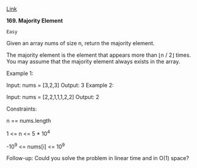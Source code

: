 [Link](https://leetcode.com/problems/majority-element)

**169. Majority Element**

    Easy

Given an array nums of size n, return the majority element.

The majority element is the element that appears more than ⌊n / 2⌋ times. You may assume that the majority element always exists in the array.



Example 1:

Input: nums = [3,2,3]
Output: 3
Example 2:

Input: nums = [2,2,1,1,1,2,2]
Output: 2


Constraints:

n == nums.length

1 <= n <= 5 * 10<sup>4</sup>

-10<sup>9</sup> <= nums[i] <= 10<sup>9</sup>


Follow-up: Could you solve the problem in linear time and in O(1) space?